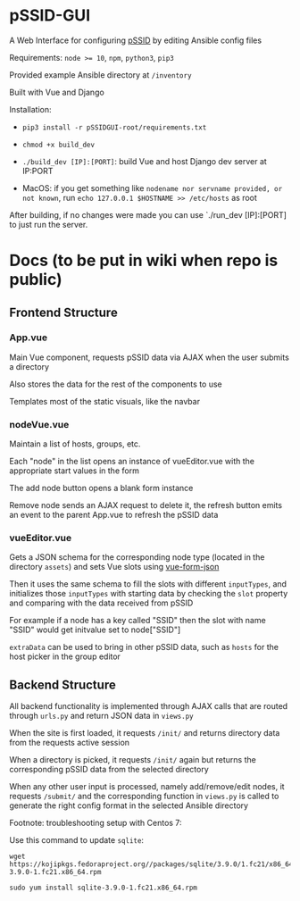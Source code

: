 # pSSID-GUI

A Web Interface for configuring [pSSID](https://github.com/UMNET-perfSONAR/pSSID) by editing Ansible config files

Requirements: `node >= 10`, `npm`, `python3`, `pip3`

Provided example Ansible directory at `/inventory`

Built with Vue and Django

Installation:

- `pip3 install -r pSSIDGUI-root/requirements.txt`

- `chmod +x build_dev`

- `./build_dev [IP]:[PORT]`: build Vue and host Django dev server at IP:PORT

- MacOS: if you get something like `nodename nor servname provided, or not known`, run `echo 127.0.0.1 $HOSTNAME >> /etc/hosts` as root

After building, if no changes were made you can use `./run_dev [IP]:[PORT] to just run the server.

# Docs (to be put in wiki when repo is public)

## Frontend Structure

### App.vue

Main Vue component, requests pSSID data via AJAX when the user submits a directory

Also stores the data for the rest of the components to use

Templates most of the static visuals, like the navbar

### nodeVue.vue

Maintain a list of hosts, groups, etc.

Each "node" in the list opens an instance of vueEditor.vue with the appropriate start values in the form

The add node button opens a blank form instance

Remove node sends an AJAX request to delete it, the refresh button emits an event to the parent App.vue to refresh the pSSID data

### vueEditor.vue

Gets a JSON schema for the corresponding node type (located in the directory `assets`) and sets Vue slots using [vue-form-json](https://github.com/14nrv/vue-form-json)

Then it uses the same schema to fill the slots with different `inputTypes`, and initializes those `inputTypes` with starting data by checking the `slot` property and comparing with the data received from pSSID

For example if a node has a key called "SSID" then the slot with name "SSID" would get initvalue set to node["SSID"]

`extraData` can be used to bring in other pSSID data, such as `hosts` for the host picker in the group editor

## Backend Structure

All backend functionality is implemented through AJAX calls that are routed through `urls.py` and return JSON data in `views.py`

When the site is first loaded, it requests `/init/` and returns directory data from the requests active session

When a directory is picked, it requests `/init/` again but returns the corresponding pSSID data from the selected directory

When any other user input is processed, namely add/remove/edit nodes, it requests `/submit/` and the corresponding function in `views.py` is called to generate the right config format in the selected Ansible directory

Footnote: troubleshooting setup with Centos 7:

Use this command to update `sqlite`:

```
wget https://kojipkgs.fedoraproject.org//packages/sqlite/3.9.0/1.fc21/x86_64/sqlite-3.9.0-1.fc21.x86_64.rpm

sudo yum install sqlite-3.9.0-1.fc21.x86_64.rpm
```
